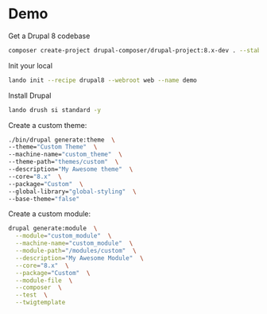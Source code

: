 # Demo 

Get a Drupal 8 codebase

```bash
composer create-project drupal-composer/drupal-project:8.x-dev . --stability dev --no-interaction
```

Init your local

```bash
lando init --recipe drupal8 --webroot web --name demo
```

Install Drupal

```bash
lando drush si standard -y
```

Create a custom theme:

```bash
./bin/drupal generate:theme  \
--theme="Custom Theme"  \
--machine-name="custom_theme"  \
--theme-path="themes/custom"  \
--description="My Awesome theme"  \
--core="8.x"  \
--package="Custom"  \
--global-library="global-styling"  \
--base-theme="false"
```

Create a custom module:

```bash
drupal generate:module  \
  --module="custom_module"  \
  --machine-name="custom_module"  \
  --module-path="/modules/custom"  \
  --description="My Awesome Module"  \
  --core="8.x"  \
  --package="Custom"  \
  --module-file  \
  --composer  \
  --test  \
  --twigtemplate
```

